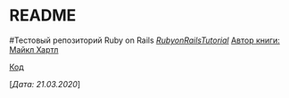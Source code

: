 # README

#Тестовый репозиторий Ruby on Rails
[*RubyonRailsTutorial*](http://www.railstutorial.org/)
[Автор книги: Майкл Хартл](http://www.michaelhartl.com/)

[Код](https://github.com/IgorShum/)

[*Дата: 21.03.2020*]